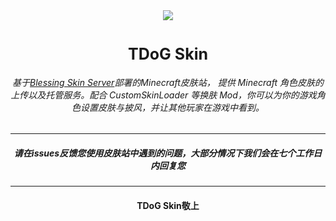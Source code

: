 <div align=center><img src="https://github.com/615303619/TDoG-Skin/assets/71170887/d75b3ddf-6ec5-4bc7-afe0-092385d9279b"></div>

  # <div align="center" style="font-size:25px">TDoG Skin</div>
###### <p align="center">基于[Blessing Skin Server](https://github.com/bs-community/blessing-skin-server)部署的Minecraft皮肤站， 提供 Minecraft 角色皮肤的上传以及托管服务。配合 CustomSkinLoader 等换肤 Mod，你可以为你的游戏角色设置皮肤与披风，并让其他玩家在游戏中看到。</p >  
---
  ##### <p align="center">请在issues反馈您使用皮肤站中遇到的问题，大部分情况下我们会在七个工作日内回复您</p >

---
  
  #### <p align="center"> TDoG Skin敬上 </p >
